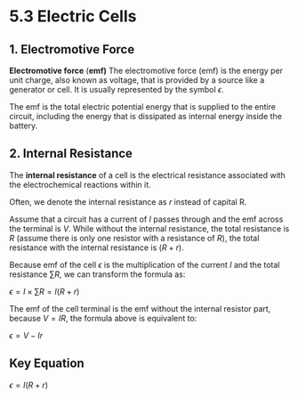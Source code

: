 # 5.3 Electric Cells

## 1. Electromotive Force

**Electromotive force** (**emf)** The electromotive force (emf) is the energy per unit charge, also known as voltage, that is provided by a source like a generator or cell. It is usually represented by the symbol $\epsilon$. 

The emf is the total electric potential energy that is supplied to the entire circuit, including the energy that is dissipated as internal energy inside the battery.

## 2. Internal Resistance

The **internal resistance** of a cell is the electrical resistance associated with the electrochemical reactions within it.

Often, we denote the internal resistance as $r$ instead of capital R.

Assume that a circuit has a current of $I$ passes through and the emf across the terminal is $V$. While without the internal resistance, the total resistance is $R$ (assume there is only one resistor with a resistance of $R$), the total resistance with the internal resistance is $(R + r)$. 

Because emf of the cell $\epsilon$ is the multiplication of the current $I$ and the total resistance $\sum R$, we can transform the formula as:

$\displaystyle \epsilon = I \times \sum R = I(R + r)$

The emf of the cell terminal is the emf without the internal resistor part, because $V = IR$, the formula above is equivalent to:

$\displaystyle \epsilon = V - Ir$

## Key Equation

$\displaystyle \epsilon = I(R + r)$
